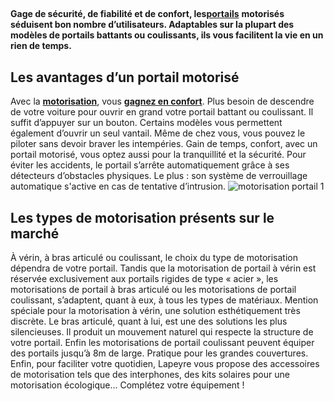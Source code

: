 ##
**Gage de sécurité, de fiabilité et de confort, les**[**portails**](/portails-CCN0089) **motorisés séduisent bon nombre d’utilisateurs. Adaptables sur la plupart des modèles de portails battants ou coulissants, ils vous facilitent la vie en un rien de temps.**
##  Les avantages d’un portail motorisé
Avec la **[motorisation](/motorisation-portails-CCN0217)**, vous **[gagnez en confort](/exterieur-jardin-CCU0008)**. Plus besoin de descendre de votre voiture pour ouvrir en grand votre portail battant ou coulissant. Il suffit d’appuyer sur un bouton. Certains modèles vous permettent également d’ouvrir un seul vantail. Même de chez vous, vous pouvez le piloter sans devoir braver les intempéries.
Gain de temps, confort, avec un portail motorisé, vous optez aussi pour la tranquillité et la sécurité. Pour éviter les accidents, le portail s’arrête automatiquement grâce à ses détecteurs d’obstacles physiques. Le plus : son système de verrouillage automatique s'active en cas de tentative d’intrusion.
![motorisation portail 1](http://www.lapeyre.fr/img/contrib/326fe2b0118012a7/201411245.jpg)
##  Les types de motorisation présents sur le marché
À vérin, à bras articulé ou coulissant, le choix du type de motorisation dépendra de votre portail. Tandis que la motorisation de portail à vérin est réservée exclusivement aux portails rigides de type « acier », les motorisations de portail à bras articulé ou les motorisations de portail coulissant, s’adaptent, quant à eux, à tous les types de matériaux.
Mention spéciale pour la motorisation à vérin, une solution esthétiquement très discrète. Le bras articulé, quant à lui, est une des solutions les plus silencieuses. Il produit un mouvement naturel qui respecte la structure de votre portail. Enfin les motorisations de portail coulissant peuvent équiper des portails jusqu’à 8m de large. Pratique pour les grandes couvertures.
Enfin, pour faciliter votre quotidien, Lapeyre vous propose des accessoires de motorisation tels que des interphones, des kits solaires pour une motorisation écologique... Complétez votre équipement !